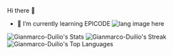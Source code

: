 Hi there 👋
- 🌱 I’m currently learning EPICODE
  <img src="https://github.com/alansmathew/alansmathew/raw/master/lang.gif" alt="lang image here" style="max-width: 100%; display: inline-block;" data-target="animated-image.originalImage">
  
![Gianmarco-Duilio's Stats](https://github-readme-stats.vercel.app/api?username=Gianmarco-Duilio&theme=prussian&show_icons=true&hide_border=false&count_private=false) 
![Gianmarco-Duilio's Streak](https://github-readme-streak-stats.herokuapp.com/?user=Gianmarco-Duilio&theme=prussian&hide_border=false)
![Gianmarco-Duilio's Top Languages](https://github-readme-stats.vercel.app/api/top-langs/?username=Gianmarco-Duilio&theme=prussian&show_icons=true&hide_border=false&layout=compact)
